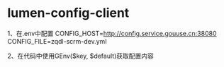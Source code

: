 # lumen-config-client

1、在.env中配置
CONFIG_HOST=http://config.service.gouuse.cn:38080
CONFIG_FILE=zqdl-scrm-dev.yml

2、在代码中使用GEnv($key, $default)获取配置内容
